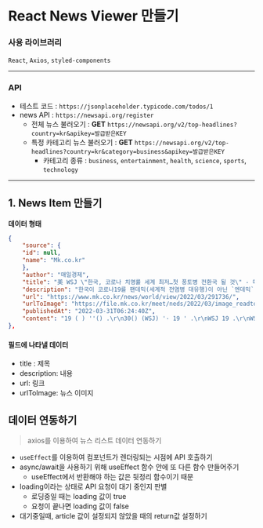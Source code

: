 # React News Viewer 만들기

### 사용 라이브러리

`React`, `Axios`, `styled-components`

---

### API

-   테스트 코드 : `https://jsonplaceholder.typicode.com/todos/1`
-   news API : `https://newsapi.org/register`
    -   전체 뉴스 불러오기 : **GET** `https://newsapi.org/v2/top-headlines?country=kr&apikey=발급받은KEY`
    -   특정 카테고리 뉴스 불러오기 : **GET** `https://newsapi.org/v2/top-headlines?country=kr&category=business&apikey=발급받은KEY`
        -   카테고리 종류 : `business`, `entertainment`, `health`, `science`, `sports`, `technology`

---

## 1. News Item 만들기

**데이터 형태**

```json
{
    "source": {
    "id": null,
    "name": "Mk.co.kr"
    },
    "author": "매일경제",
    "title": "美 WSJ \"한국, 코로나 치명률 세계 최저…첫 풍토병 전환국 될 것\" - 매일경제",
    "description": "한국이 코로나19를 팬데믹(세계적 전염병 대유행)이 아닌 `엔데믹`(풍토병) 수준으로 낮추는 세계 최초의 국가가 될 수 있다는 전망이 제기됐다.  지난 30일(현지시각) 미국 월스트리트저널(WSJ)은 `한국·싱가포르 등 아시아 국가들은 코로",
    "url": "https://www.mk.co.kr/news/world/view/2022/03/291736/",
    "urlToImage": "https://file.mk.co.kr/meet/neds/2022/03/image_readtop_2022_291736_16487078804993631.jpg",
    "publishedAt": "2022-03-31T06:24:40Z",
    "content": "19 ( ) ''() .\r\n30() (WSJ) '· 19 ' .\r\nWSJ 19 .\r\nWSJ 19 . 3 19 3 , 0.12%. (1.22%), (0.79%), (0.44%) .\r\n, , , 19 .\r\nWSJ \" 19 \" \" · \" .\r\n. 19 1 2 . 19 .\r\n19 .\r\n19 29 .\r\n[ ][ &amp; mk.co.kr, ]"
},
```

#### 필드에 나타낼 데이터

-   title : 제목
-   description: 내용
-   url: 링크
-   urlToImage: 뉴스 이미지

## 데이터 연동하기

> axios를 이용하여 뉴스 리스트 데이터 연동하기

-   `useEffect`를 이용하여 컴포넌트가 렌더링되는 시점에 API 호출하기
-   async/await을 사용하기 위해 useEffect 함수 안에 또 다른 함수 만들어주기
    -   useEffect에서 반환해야 하는 값은 뒷정리 함수이기 때문
-   loading이라는 상태로 API 요청이 대기 중인지 판별
    -   로딩중일 때는 loading 값이 true
    -   요청이 끝나면 loading 값이 false
-   대기중일때, article 값이 설정되지 않았을 때의 return값 설정하기
